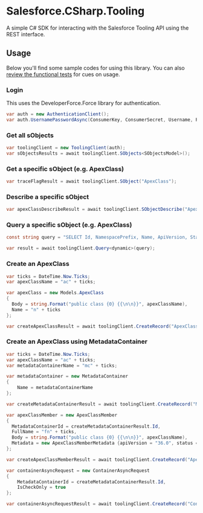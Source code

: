 # Salesforce.CSharp.Tooling

A simple C# SDK for interacting with the Salesforce Tooling API using the REST interface.

## Usage

Below you'll find some sample codes for using this library. You can also [review the functional tests](https://github.com/wadewegner/Salesforce.CSharp.Tooling/blob/master/src/Salesforce.Tooling/Salesforce.Tooling.APIs.Tests/Tests.cs) for cues on usage.

### Login

This uses the DeveloperForce.Force library for authentication.

```csharp
var auth = new AuthenticationClient();
var auth.UsernamePasswordAsync(ConsumerKey, ConsumerSecret, Username, Password, TokenRequestEndpointUrl).Wait();
```

### Get all sObjects

```csharp
var toolingClient = new ToolingClient(auth);
var sObjectsResults = await toolingClient.SObjects<SObjectsModel>();
```

### Get a specific sObject (e.g. ApexClass)

```csharp
var traceFlagResult = await toolingClient.SObject("ApexClass");
```

### Describe a specific sObject

```csharp
var apexClassDescribeResult = await toolingClient.SObjectDescribe("ApexClass");
```

### Query a specific sObject (e.g. ApexClass)

```csharp
const string query = "SELECT Id, NamespacePrefix, Name, ApiVersion, Status, IsValid, BodyCrc, Body, LengthWithoutComments, CreatedDate, CreatedById, LastModifiedDate, LastModifiedById, SystemModstamp, SymbolTable, Metadata, FullName FROM ApexClass";

var result = await toolingClient.Query<dynamic>(query);
```

### Create an ApexClass

```csharp
var ticks = DateTime.Now.Ticks;
var apexClassName = "ac" + ticks;

var apexClass = new Models.ApexClass
{
  Body = string.Format("public class {0} {{\n\n}}", apexClassName),
  Name = "n" + ticks
};

var createApexClassResult = await toolingClient.CreateRecord("ApexClass", apexClass);
```

### Create an ApexClass using MetadataContainer

```csharp
var ticks = DateTime.Now.Ticks;
var apexClassName = "ac" + ticks;
var metadataContainerName = "mc" + ticks;

var metadataContainer = new MetadataContainer
{
    Name = metadataContainerName
};

var createMetadataContainerResult = await toolingClient.CreateRecord("MetadataContainer", metadataContainer);

var apexClassMember = new ApexClassMember
{
  MetadataContainerId = createMetadataContainerResult.Id,
  FullName = "fn" + ticks,
  Body = string.Format("public class {0} {{\n\n}}", apexClassName),
  Metadata = new ApexClassMemberMetadata {apiVersion = "36.0", status = "Active"}
};

var createApexClassMemberResult = await toolingClient.CreateRecord("ApexClassMember", apexClassMember);

var containerAsyncRequest = new ContainerAsyncRequest
{
    MetadataContainerId = createMetadataContainerResult.Id,
    IsCheckOnly = true
};

var containerAsyncRequestResult = await toolingClient.CreateRecord("ContainerAsyncRequest", containerAsyncRequest);
```
